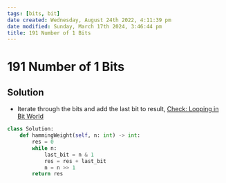 ```yaml
---
tags: [bits, bit]
date created: Wednesday, August 24th 2022, 4:11:39 pm
date modified: Sunday, March 17th 2024, 3:46:44 pm
title: 191 Number of 1 Bits
---
```


# 191 Number of 1 Bits

## Solution

- Iterate through the bits and add the last bit to result, [Check: Looping in Bit World](Algo/Fundamental%20Algorithms/Bit%20manipulation.md#Looping%20in%20Bit%20World)

```python
class Solution:
    def hammingWeight(self, n: int) -> int:
        res = 0
        while n:
	        last_bit = n & 1
            res = res + last_bit
            n = n >> 1
        return res
            
```
